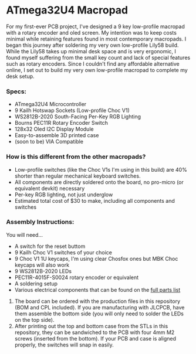 # ATmega32U4 Macropad

For my first-ever PCB project, I've designed a 9 key low-profile macropad with a rotary encoder and oled screen. My intention was to keep costs minimal while retaining features found in most contemporary macropads. I began this journey after soldering my very own low-profile Lily58 build. While the Lily58 takes up minimal desk space and is very ergonomic, I found myself suffering from the small key count and lack of special features such as rotary encoders. Since I couldn't find any affordable alternative online, I set out to build my very own low-profile macropad to complete my desk setup.

### Specs:
- ATmega32U4 Microcontroller
- 9 Kailh Hotswap Sockets (Low-profile Choc V1)
- WS2812B-2020 South-Facing Per-Key RGB Lighting
- Bourns PEC11R Rotary Encoder Switch
- 128x32 Oled I2C Display Module
- Easy-to-assemble 3D printed case
- (soon to be) VIA Compatible

### How is this different from the other macropads?
- Low-profile switches (like the Choc V1s I'm using in this build) are 40% shorter than regular mechanical keyboard switches.
- All components are directly soldered onto the board, no pro-micro (or equivalent devkit) necessary
- Per-key RGB lighting, not just underglow
- Estimated total cost of $30 to make, including all components and switches

### Assembly Instructions:
You will need...
- A switch for the reset buttom
- 9 Kailh Choc V1 switches of your choice
- 9 Choc V1 1U keycaps, I'm using clear Chosfox ones but MBK Choc keycaps will also work
- 9 WS2812B-2020 LEDs
- PEC11R-4015F-S0024 rotary encoder or equivalent
- A soldering setup
- Various electrical components that can be found on the [full parts list](https://docs.google.com/spreadsheets/d/1zmoziKfNFVxXU5fcjUS9J8uJfZayq2XkwIlthU0o6MI/edit?usp=sharing)

1. The board can be ordered with the production files in this repository (BOM and CPL included). If you are manufacturing with JLCPCB, have them assemble the bottom side (you will only need to solder the LEDs on the top side).
2. After printing out the top and bottom case from the STLs in this repository, they can be sandwiched to the PCB with four 4mm M2 screws (inserted from the bottom). If your PCB and case is aligned properly, the switches will snap in easily.
